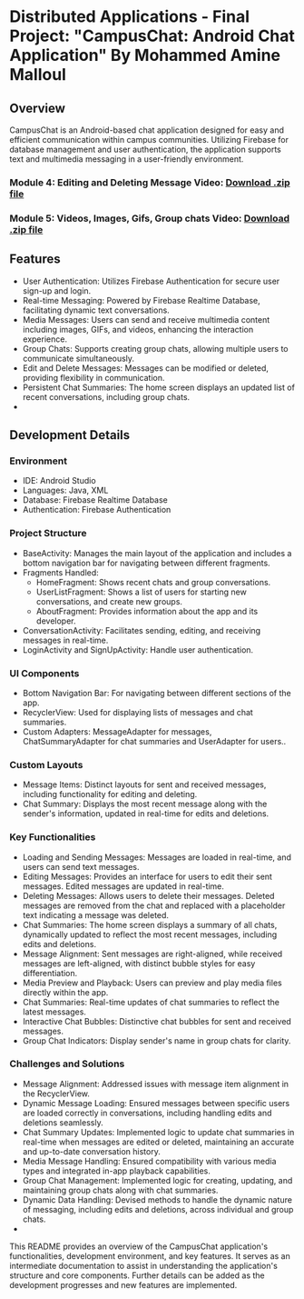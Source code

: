 # Distributed Applications - Final Project: "CampusChat: Android Chat Application" By Mohammed Amine Malloul

## Overview 
CampusChat is an Android-based chat application designed for easy and efficient communication within campus communities. Utilizing Firebase for database management and user authentication, the application supports text and multimedia messaging in a user-friendly environment.

### Module 4: Editing and Deleting Message Video: [Download .zip file](Module_4_Video-Mohammed_Amine_Malloul.zip)
### Module 5: Videos, Images, Gifs, Group chats Video: [Download .zip file](Module_5_Video-Mohammed_Amine_Malloul.zip)

## Features
- User Authentication: Utilizes Firebase Authentication for secure user sign-up and login.
- Real-time Messaging: Powered by Firebase Realtime Database, facilitating dynamic text conversations. 
- Media Messages: Users can send and receive multimedia content including images, GIFs, and videos, enhancing the interaction experience. 
- Group Chats: Supports creating group chats, allowing multiple users to communicate simultaneously. 
- Edit and Delete Messages: Messages can be modified or deleted, providing flexibility in communication. 
- Persistent Chat Summaries: The home screen displays an updated list of recent conversations, including group chats.
- 
## Development Details
### Environment
- IDE: Android Studio
- Languages: Java, XML 
- Database: Firebase Realtime Database 
- Authentication: Firebase Authentication

### Project Structure
- BaseActivity: Manages the main layout of the application and includes a bottom navigation bar for navigating between different fragments.
- Fragments Handled:
  - HomeFragment: Shows recent chats and group conversations.
  - UserListFragment: Shows a list of users for starting new conversations, and create new groups.
  - AboutFragment: Provides information about the app and its developer.
- ConversationActivity: Facilitates sending, editing, and receiving messages in real-time.
- LoginActivity and SignUpActivity: Handle user authentication.

### UI Components
- Bottom Navigation Bar: For navigating between different sections of the app. 
- RecyclerView: Used for displaying lists of messages and chat summaries.
- Custom Adapters: MessageAdapter for messages, ChatSummaryAdapter for chat summaries and UserAdapter for users..

### Custom Layouts
- Message Items: Distinct layouts for sent and received messages, including functionality for editing and deleting.
- Chat Summary: Displays the most recent message along with the sender's information, updated in real-time for edits and deletions.

### Key Functionalities
- Loading and Sending Messages: Messages are loaded in real-time, and users can send text messages.
- Editing Messages: Provides an interface for users to edit their sent messages. Edited messages are updated in real-time.
- Deleting Messages: Allows users to delete their messages. Deleted messages are removed from the chat and replaced with a placeholder text indicating a message was deleted.
- Chat Summaries: The home screen displays a summary of all chats, dynamically updated to reflect the most recent messages, including edits and deletions.
- Message Alignment: Sent messages are right-aligned, while received messages are left-aligned, with distinct bubble styles for easy differentiation.
- Media Preview and Playback: Users can preview and play media files directly within the app. 
- Chat Summaries: Real-time updates of chat summaries to reflect the latest messages. 
- Interactive Chat Bubbles: Distinctive chat bubbles for sent and received messages. 
- Group Chat Indicators: Display sender's name in group chats for clarity.

### Challenges and Solutions
- Message Alignment: Addressed issues with message item alignment in the RecyclerView.
- Dynamic Message Loading: Ensured messages between specific users are loaded correctly in conversations, including handling edits and deletions seamlessly.
- Chat Summary Updates: Implemented logic to update chat summaries in real-time when messages are edited or deleted, maintaining an accurate and up-to-date conversation history.
- Media Message Handling: Ensured compatibility with various media types and integrated in-app playback capabilities. 
- Group Chat Management: Implemented logic for creating, updating, and maintaining group chats along with chat summaries. 
- Dynamic Data Handling: Devised methods to handle the dynamic nature of messaging, including edits and deletions, across individual and group chats.
- 
This README provides an overview of the CampusChat application's functionalities, development environment, and key features. It serves as an intermediate documentation to assist in understanding the application's structure and core components. Further details can be added as the development progresses and new features are implemented.
